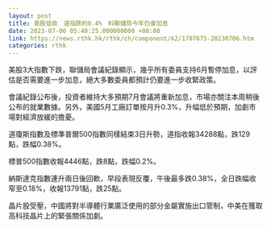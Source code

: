 ```yaml
---
layout: post
title: 美股低收　道指跌約0.4%　料聯儲局今年仍會加息
date: 2023-07-06 05:40:25.000000000 +08:00
link: https://news.rthk.hk/rthk/ch/component/k2/1707675-20230706.htm
categories: rthk
---
```


美股3大指數下跌，聯儲局會議紀錄顯示，幾乎所有委員支持6月暫停加息，以評估是否需要進一步加息，絕大多數委員都預計仍要進一步收緊政策。

會議紀錄公布後，投資者維持大多預期7月會議將重新加息，市場亦關注本周稍後公布的就業數據。另外，美國5月工廠訂單按月升0.3%，升幅低於預期，加劇市場對經濟放緩的擔憂。

道瓊斯指數及標準普爾500指數同樣結束3日升勢，道指收報34288點，跌129點，跌幅0.38%。

標普500指數收報4446點，跌8點，跌幅0.2%。

納斯達克指數連升兩日後回軟，早段表現反覆，午後最多跌0.38%，全日跌幅收窄至0.18%，收報13791點，跌25點。

晶片股受壓，中國將對半導體行業廣泛使用的部分金屬實施出口管制，中美在獲取高科技晶片上的緊張關係加劇。
